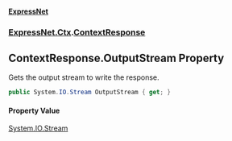 #### [ExpressNet](ExpressNet.md 'ExpressNet')
### [ExpressNet.Ctx](ExpressNet.Ctx.md 'ExpressNet.Ctx').[ContextResponse](ExpressNet.Ctx.ContextResponse.md 'ExpressNet.Ctx.ContextResponse')

## ContextResponse.OutputStream Property

Gets the output stream to write the response.

```csharp
public System.IO.Stream OutputStream { get; }
```

#### Property Value
[System.IO.Stream](https://docs.microsoft.com/en-us/dotnet/api/System.IO.Stream 'System.IO.Stream')
